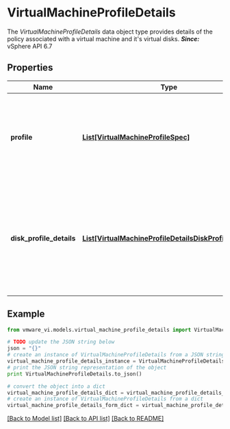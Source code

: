 # VirtualMachineProfileDetails

The *VirtualMachineProfileDetails* data object type provides details of the policy associated with a virtual machine and it's virtual disks.  ***Since:*** vSphere API 6.7 

## Properties
Name | Type | Description | Notes
------------ | ------------- | ------------- | -------------
**profile** | [**List[VirtualMachineProfileSpec]**](VirtualMachineProfileSpec.md) | Storage profile associated with Virtual Machine&#39;s home directory.  ***Since:*** vSphere API 6.7  | [optional] 
**disk_profile_details** | [**List[VirtualMachineProfileDetailsDiskProfileDetails]**](VirtualMachineProfileDetailsDiskProfileDetails.md) | An optional list that allows specifying details of the policy associated with virutual disks.  ***Since:*** vSphere API 6.7  | [optional] 

## Example

```python
from vmware_vi.models.virtual_machine_profile_details import VirtualMachineProfileDetails

# TODO update the JSON string below
json = "{}"
# create an instance of VirtualMachineProfileDetails from a JSON string
virtual_machine_profile_details_instance = VirtualMachineProfileDetails.from_json(json)
# print the JSON string representation of the object
print VirtualMachineProfileDetails.to_json()

# convert the object into a dict
virtual_machine_profile_details_dict = virtual_machine_profile_details_instance.to_dict()
# create an instance of VirtualMachineProfileDetails from a dict
virtual_machine_profile_details_form_dict = virtual_machine_profile_details.from_dict(virtual_machine_profile_details_dict)
```
[[Back to Model list]](../README.md#documentation-for-models) [[Back to API list]](../README.md#documentation-for-api-endpoints) [[Back to README]](../README.md)


